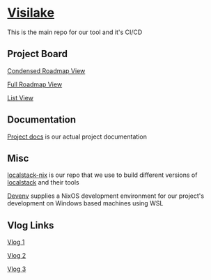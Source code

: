 # [Visilake](https://github.com/nardoring/visilake)

This is the main repo for our tool and it's CI/CD

## Project Board

[Condensed Roadmap View](https://github.com/orgs/nardoring/projects/2/views/4)

[Full Roadmap View](https://github.com/orgs/nardoring/projects/2/views/1)

[List View](https://github.com/orgs/nardoring/projects/2/views/2)

## Documentation

[Project docs](https://github.com/nardoring/project-docs) is our actual project documentation

## Misc

[localstack-nix](https://github.com/nardoring/localstack-nix) is our repo that we use to build different versions of [localstack](https://www.localstack.cloud/) and their tools

[Devenv](https://github.com/nardoring/devenv) supplies a NixOS development environment for our project's development on Windows based machines using WSL

## Vlog Links

[Vlog 1](https://www.youtube.com/watch?v=7nDzDu6BBG4)

[Vlog 2](https://www.youtube.com/watch?v=MLWCTh9qXiw)

[Vlog 3](https://www.youtube.com/watch?v=0sGq36SXuCU)
